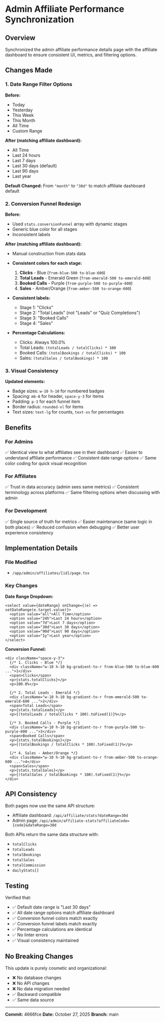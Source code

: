 # Admin Affiliate Performance Synchronization

## Overview
Synchronized the admin affiliate performance details page with the affiliate dashboard to ensure consistent UI, metrics, and filtering options.

## Changes Made

### 1. Date Range Filter Options

**Before:**
- Today
- Yesterday
- This Week
- This Month
- All Time
- Custom Range

**After (matching affiliate dashboard):**
- All Time
- Last 24 hours
- Last 7 days
- Last 30 days (default)
- Last 90 days
- Last year

**Default Changed:** From `"month"` to `"30d"` to match affiliate dashboard default

### 2. Conversion Funnel Redesign

**Before:**
- Used `stats.conversionFunnel` array with dynamic stages
- Generic blue color for all stages
- Inconsistent labels

**After (matching affiliate dashboard):**
- Manual construction from stats data
- **Consistent colors for each stage:**
  1. **Clicks** - Blue (`from-blue-500 to-blue-600`)
  2. **Total Leads** - Emerald Green (`from-emerald-500 to-emerald-600`)
  3. **Booked Calls** - Purple (`from-purple-500 to-purple-600`)
  4. **Sales** - Amber/Orange (`from-amber-500 to-orange-600`)

- **Consistent labels:**
  - Stage 1: "Clicks"
  - Stage 2: "Total Leads" (not "Leads" or "Quiz Completions")
  - Stage 3: "Booked Calls"
  - Stage 4: "Sales"

- **Percentage Calculations:**
  - Clicks: Always 100.0%
  - Total Leads: `(totalLeads / totalClicks) * 100`
  - Booked Calls: `(totalBookings / totalClicks) * 100`
  - Sales: `(totalSales / totalBookings) * 100`

### 3. Visual Consistency

**Updated elements:**
- Badge sizes: `w-10 h-10` for numbered badges
- Spacing: `mb-8` for header, `space-y-3` for items
- Padding: `p-3` for each funnel item
- Border radius: `rounded-xl` for items
- Text sizes: `text-lg` for counts, `text-xs` for percentages

## Benefits

### For Admins
✅ Identical view to what affiliates see in their dashboard
✅ Easier to understand affiliate performance
✅ Consistent date range options
✅ Same color coding for quick visual recognition

### For Affiliates
✅ Trust in data accuracy (admin sees same metrics)
✅ Consistent terminology across platforms
✅ Same filtering options when discussing with admin

### For Development
✅ Single source of truth for metrics
✅ Easier maintenance (same logic in both places)
✅ Reduced confusion when debugging
✅ Better user experience consistency

## Implementation Details

### File Modified
- `/app/admin/affiliates/[id]/page.tsx`

### Key Changes

**Date Range Dropdown:**
```tsx
<select value={dateRange} onChange={(e) => setDateRange(e.target.value)}>
  <option value="all">All Time</option>
  <option value="24h">Last 24 hours</option>
  <option value="7d">Last 7 days</option>
  <option value="30d">Last 30 days</option>
  <option value="90d">Last 90 days</option>
  <option value="1y">Last year</option>
</select>
```

**Conversion Funnel:**
```tsx
<div className="space-y-3">
  {/* 1. Clicks - Blue */}
  <div className="w-10 h-10 bg-gradient-to-r from-blue-500 to-blue-600 ...">1</div>
  <span>Clicks</span>
  <p>{stats.totalClicks}</p>
  <p>100.0%</p>
  
  {/* 2. Total Leads - Emerald */}
  <div className="w-10 h-10 bg-gradient-to-r from-emerald-500 to-emerald-600 ...">2</div>
  <span>Total Leads</span>
  <p>{stats.totalLeads}</p>
  <p>{(totalLeads / totalClicks * 100).toFixed(1)}%</p>
  
  {/* 3. Booked Calls - Purple */}
  <div className="w-10 h-10 bg-gradient-to-r from-purple-500 to-purple-600 ...">3</div>
  <span>Booked Calls</span>
  <p>{stats.totalBookings}</p>
  <p>{(totalBookings / totalClicks * 100).toFixed(1)}%</p>
  
  {/* 4. Sales - Amber/Orange */}
  <div className="w-10 h-10 bg-gradient-to-r from-amber-500 to-orange-600 ...">4</div>
  <span>Sales</span>
  <p>{stats.totalSales}</p>
  <p>{(totalSales / totalBookings * 100).toFixed(1)}%</p>
</div>
```

## API Consistency

Both pages now use the same API structure:
- Affiliate dashboard: `/api/affiliate/stats?dateRange=30d`
- Admin page: `/api/admin/affiliate-stats?affiliateCode={code}&dateRange=30d`

Both APIs return the same data structure with:
- `totalClicks`
- `totalLeads`
- `totalBookings`
- `totalSales`
- `totalCommission`
- `dailyStats[]`

## Testing

Verified that:
- ✅ Default date range is "Last 30 days"
- ✅ All date range options match affiliate dashboard
- ✅ Conversion funnel colors match exactly
- ✅ Conversion funnel labels match exactly
- ✅ Percentage calculations are identical
- ✅ No linter errors
- ✅ Visual consistency maintained

## No Breaking Changes

This update is purely cosmetic and organizational:
- ❌ No database changes
- ❌ No API changes
- ❌ No data migration needed
- ✅ Backward compatible
- ✅ Same data source

---

**Commit:** 4666fce
**Date:** October 27, 2025
**Branch:** main

